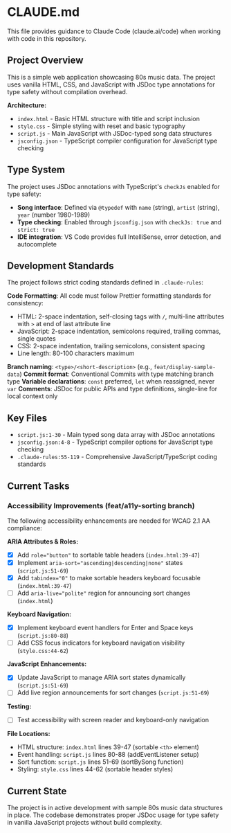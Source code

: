 # CLAUDE.md

This file provides guidance to Claude Code (claude.ai/code) when working with code in this repository.

## Project Overview

This is a simple web application showcasing 80s music data. The project uses vanilla HTML, CSS, and JavaScript with JSDoc type annotations for type safety without compilation overhead.

**Architecture:**
- `index.html` - Basic HTML structure with title and script inclusion
- `style.css` - Simple styling with reset and basic typography
- `script.js` - Main JavaScript with JSDoc-typed song data structures
- `jsconfig.json` - TypeScript compiler configuration for JavaScript type checking

## Type System

The project uses JSDoc annotations with TypeScript's `checkJs` enabled for type safety:

- **Song interface**: Defined via `@typedef` with `name` (string), `artist` (string), `year` (number 1980-1989)
- **Type checking**: Enabled through `jsconfig.json` with `checkJs: true` and `strict: true`
- **IDE integration**: VS Code provides full IntelliSense, error detection, and autocomplete

## Development Standards

The project follows strict coding standards defined in `.claude-rules`:

**Code Formatting**: All code must follow Prettier formatting standards for consistency:
- HTML: 2-space indentation, self-closing tags with `/`, multi-line attributes with `>` at end of last attribute line
- JavaScript: 2-space indentation, semicolons required, trailing commas, single quotes
- CSS: 2-space indentation, trailing semicolons, consistent spacing
- Line length: 80-100 characters maximum

**Branch naming**: `<type>/<short-description>` (e.g., `feat/display-sample-data`)
**Commit format**: Conventional Commits with type matching branch type
**Variable declarations**: `const` preferred, `let` when reassigned, never `var`
**Comments**: JSDoc for public APIs and type definitions, single-line for local context only

## Key Files

- `script.js:1-30` - Main typed song data array with JSDoc annotations
- `jsconfig.json:4-8` - TypeScript compiler options for JavaScript type checking
- `.claude-rules:55-119` - Comprehensive JavaScript/TypeScript coding standards

## Current Tasks

### Accessibility Improvements (feat/a11y-sorting branch)

The following accessibility enhancements are needed for WCAG 2.1 AA compliance:

**ARIA Attributes & Roles:**
- [x] Add `role="button"` to sortable table headers (`index.html:39-47`)
- [x] Implement `aria-sort="ascending|descending|none"` states (`script.js:51-69`)
- [x] Add `tabindex="0"` to make sortable headers keyboard focusable (`index.html:39-47`)
- [ ] Add `aria-live="polite"` region for announcing sort changes (`index.html`)

**Keyboard Navigation:**
- [x] Implement keyboard event handlers for Enter and Space keys (`script.js:80-88`)
- [ ] Add CSS focus indicators for keyboard navigation visibility (`style.css:44-62`)

**JavaScript Enhancements:**
- [x] Update JavaScript to manage ARIA sort states dynamically (`script.js:51-69`)
- [ ] Add live region announcements for sort changes (`script.js:51-69`)

**Testing:**
- [ ] Test accessibility with screen reader and keyboard-only navigation

**File Locations:**
- HTML structure: `index.html` lines 39-47 (sortable `<th>` element)
- Event handling: `script.js` lines 80-88 (addEventListener setup)
- Sort function: `script.js` lines 51-69 (sortBySong function)
- Styling: `style.css` lines 44-62 (sortable header styles)

## Current State

The project is in active development with sample 80s music data structures in place. The codebase demonstrates proper JSDoc usage for type safety in vanilla JavaScript projects without build complexity.